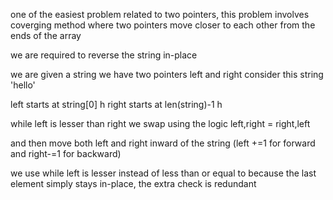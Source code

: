 one of the easiest problem related to two pointers,
this problem involves coverging method where two pointers move closer to each other from
the ends of the array

we are required to reverse the string in-place

we are given a string
we have two pointers left and right
consider this string 'hello'

left starts at string[0] h
right starts at len(string)-1 h

while left is lesser than right
we swap using the logic
left,right = right,left

and then move both left and right inward of the string
(left +=1 for forward and right-=1 for backward)

we use while left is lesser instead of less than or equal to
because the last element simply stays in-place, the extra check is redundant
